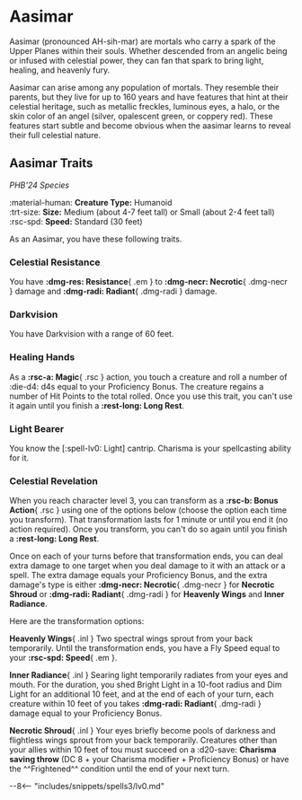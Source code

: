 # Aasimar

Aasimar (pronounced AH-sih-mar) are mortals who carry a spark of the Upper Planes within their souls. Whether descended from an angelic being or infused with celestial power, they can fan that spark to bring light, healing, and heavenly fury.

Aasimar can arise among any population of mortals. They resemble their parents, but they live for up to 160 years and have features that hint at their celestial heritage, such as metallic freckles, luminous eyes, a halo, or the skin color of an angel (silver, opalescent green, or coppery red). These features start subtle and become obvious when the aasimar learns to reveal their full celestial nature.

## Aasimar Traits

*PHB'24 Species*

:material-human: **Creature Type:** Humanoid  
:trt-size: **Size:** Medium (about 4-7 feet tall) or Small (about 2-4 feet tall)  
:rsc-spd: **Speed:** Standard (30 feet)

As an Aasimar, you have these following traits.

### Celestial Resistance

You have **:dmg-res: Resistance**{ .em } to **:dmg-necr: Necrotic**{ .dmg-necr } damage and **:dmg-radi: Radiant**{ .dmg-radi } damage.

### Darkvision

You have Darkvision with a range of 60 feet.

### Healing Hands

As a **:rsc-a: Magic**{ .rsc } action, you touch a creature and roll a number of :die-d4: d4s equal to your Proficiency Bonus. The creature regains a number of Hit Points to the total rolled. Once you use this trait, you can't use it again until you finish a **:rest-long: Long Rest**.

### Light Bearer

You know the [:spell-lv0: Light] cantrip. Charisma is your spellcasting ability for it.

### Celestial Revelation

When you reach character level 3, you can transform as a **:rsc-b: Bonus Action**{ .rsc } using one of the options below (choose the option each time you transform). That transformation lasts for 1 minute or until you end it (no action required). Once you transform, you can't do so again until you finish a **:rest-long: Long Rest**.

Once on each of your turns before that transformation ends, you can deal extra damage to one target when you deal damage to it with an attack or a spell. The extra damage equals your Proficiency Bonus, and the extra damage's type is either **:dmg-necr: Necrotic**{ .dmg-necr } for **Necrotic Shroud** or **:dmg-radi: Radiant**{ .dmg-radi } for **Heavenly Wings** and **Inner Radiance**.

Here are the transformation options:

**Heavenly Wings**{ .inl } Two spectral wings sprout from your back temporarily. Until the transformation ends, you have a Fly Speed equal to your **:rsc-spd: Speed**{ .em }.

**Inner Radiance**{ .inl } Searing light temporarily radiates from your eyes and mouth. For the duration, you shed Bright Light in a 10-foot radius and Dim Light for an additional 10 feet, and at the end of each of your turn, each creature within 10 feet of you takes **:dmg-radi: Radiant**{ .dmg-radi } damage equal to your Proficiency Bonus.

**Necrotic Shroud**{ .inl } Your eyes briefly become pools of darkness and flightless wings sprout from your back temporarily. Creatures other than your allies within 10 feet of tou must succeed on a :d20-save: **Charisma saving throw** (DC 8 + your Charisma modifier + Proficiency Bonus) or have the ^^Frightened^^ condition until the end of your next turn.

--8<-- "includes/snippets/spells3/lv0.md"